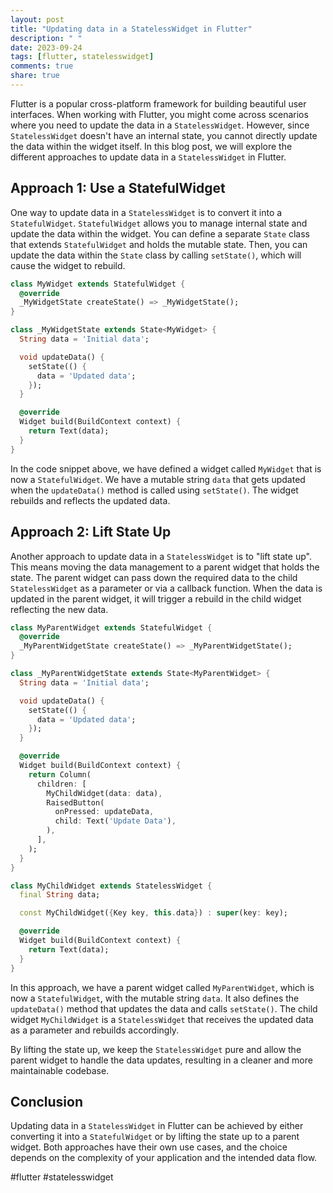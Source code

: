 ```yaml
---
layout: post
title: "Updating data in a StatelessWidget in Flutter"
description: " "
date: 2023-09-24
tags: [flutter, statelesswidget]
comments: true
share: true
---
```


Flutter is a popular cross-platform framework for building beautiful user interfaces. When working with Flutter, you might come across scenarios where you need to update the data in a `StatelessWidget`. However, since `StatelessWidget` doesn't have an internal state, you cannot directly update the data within the widget itself. In this blog post, we will explore the different approaches to update data in a `StatelessWidget` in Flutter.

## Approach 1: Use a StatefulWidget

One way to update data in a `StatelessWidget` is to convert it into a `StatefulWidget`. `StatefulWidget` allows you to manage internal state and update the data within the widget. You can define a separate `State` class that extends `StatefulWidget` and holds the mutable state. Then, you can update the data within the `State` class by calling `setState()`, which will cause the widget to rebuild.

```dart
class MyWidget extends StatefulWidget {
  @override
  _MyWidgetState createState() => _MyWidgetState();
}

class _MyWidgetState extends State<MyWidget> {
  String data = 'Initial data';

  void updateData() {
    setState(() {
      data = 'Updated data';
    });
  }

  @override
  Widget build(BuildContext context) {
    return Text(data);
  }
}
```

In the code snippet above, we have defined a widget called `MyWidget` that is now a `StatefulWidget`. We have a mutable string `data` that gets updated when the `updateData()` method is called using `setState()`. The widget rebuilds and reflects the updated data.

## Approach 2: Lift State Up

Another approach to update data in a `StatelessWidget` is to "lift state up". This means moving the data management to a parent widget that holds the state. The parent widget can pass down the required data to the child `StatelessWidget` as a parameter or via a callback function. When the data is updated in the parent widget, it will trigger a rebuild in the child widget reflecting the new data.

```dart
class MyParentWidget extends StatefulWidget {
  @override
  _MyParentWidgetState createState() => _MyParentWidgetState();
}

class _MyParentWidgetState extends State<MyParentWidget> {
  String data = 'Initial data';

  void updateData() {
    setState(() {
      data = 'Updated data';
    });
  }

  @override
  Widget build(BuildContext context) {
    return Column(
      children: [
        MyChildWidget(data: data),
        RaisedButton(
          onPressed: updateData,
          child: Text('Update Data'),
        ),
      ],
    );
  }
}

class MyChildWidget extends StatelessWidget {
  final String data;

  const MyChildWidget({Key key, this.data}) : super(key: key);

  @override
  Widget build(BuildContext context) {
    return Text(data);
  }
}
```

In this approach, we have a parent widget called `MyParentWidget`, which is now a `StatefulWidget`, with the mutable string `data`. It also defines the `updateData()` method that updates the data and calls `setState()`. The child widget `MyChildWidget` is a `StatelessWidget` that receives the updated data as a parameter and rebuilds accordingly.

By lifting the state up, we keep the `StatelessWidget` pure and allow the parent widget to handle the data updates, resulting in a cleaner and more maintainable codebase.

## Conclusion

Updating data in a `StatelessWidget` in Flutter can be achieved by either converting it into a `StatefulWidget` or by lifting the state up to a parent widget. Both approaches have their own use cases, and the choice depends on the complexity of your application and the intended data flow.

#flutter #statelesswidget
